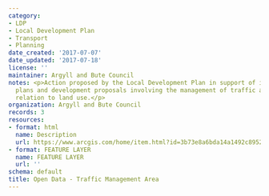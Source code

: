 ```yaml
---
category:
- LDP
- Local Development Plan
- Transport
- Planning
date_created: '2017-07-07'
date_updated: '2017-07-18'
license: ''
maintainer: Argyll and Bute Council
notes: <p>Action proposed by the Local Development Plan in support of its settlement
  plans and development proposals involving the management of traffic and access in
  relation to land use.</p>
organization: Argyll and Bute Council
records: 3
resources:
- format: html
  name: Description
  url: https://www.arcgis.com/home/item.html?id=3b73e8a6bda14a1492c89523103bbc35
- format: FEATURE LAYER
  name: FEATURE LAYER
  url: ''
schema: default
title: Open Data - Traffic Management Area
---
```


